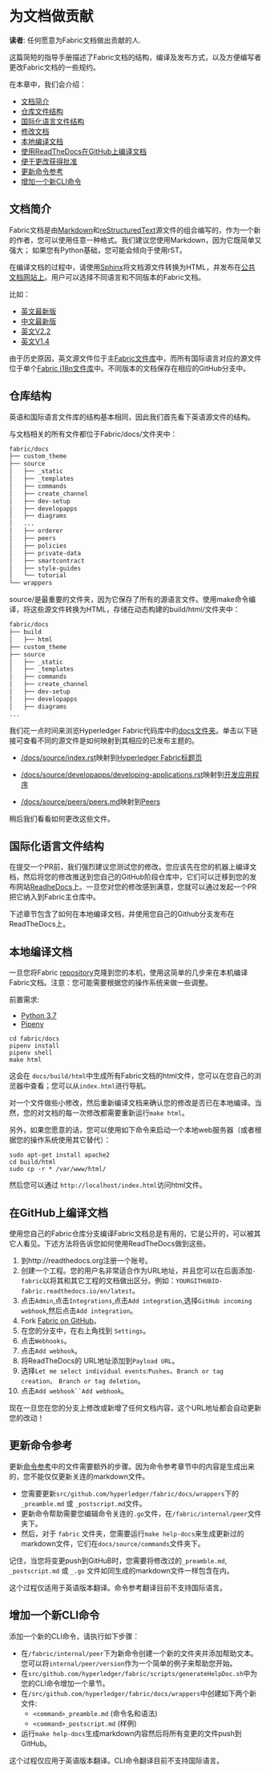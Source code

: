 # 为文档做贡献

**读者**: 任何愿意为Fabric文档做出贡献的人.

这篇简短的指导手册描述了Fabric文档的结构，编译及发布方式，以及方便编写者更改Fabric文档的一些规约。

在本章中，我们会介绍：
* [文档简介](#文档简介)
* [仓库文件结构](#仓库结构)
* [国际化语言文件结构](#国际化语言文件结构)
* [修改文档](#修改文档)
* [本地编译文档](#本地编译文档)
* [使用ReadTheDocs在GitHub上编译文档](#使用ReadTheDocs在GitHub上编译文档)
* [便于更改获得批准](#便于更改获得批准)
* [更新命令参考](#更新命令参考)
* [增加一个新CLI命令](#增加一个新CLI命令)

## 文档简介

Fabric文档是由[Markdown](https://www.markdownguide.org/)和[reStructuredText](http://docutils.sourceforge.net/rst.html)源文件的组合编写的，作为一个新的作者，您可以使用任意一种格式。我们建议您使用Markdown，因为它既简单又强大；
如果您有Python基础，您可能会倾向于使用rST。

在编译文档的过程中，请使用[Sphinx](http://www.sphinx-doc.org/en/stable/)将文档源文件转换为HTML，并发布在[公共文档网站上](http://hyperledger-fabric.readthedocs.io/)。用户可以选择不同语言和不同版本的Fabric文档。

比如：

  * [英文最新版](https://hyperledger-fabric.readthedocs.io/en/%7BBRANCH_DOC%7D/)
  * [中文最新版](https://hyperledger-fabric.readthedocs.io/zh_CN/%7BBRANCH_DOC%7D/)
  * [英文V2.2](https://hyperledger-fabric.readthedocs.io/en/release-2.2/)
  * [英文V1.4](https://hyperledger-fabric.readthedocs.io/en/release-1.4/)

由于历史原因，英文源文件位于主[Fabric文件库](https://github.com/hyperledger/fabric/)中，而所有国际语言对应的源文件位于单个[Fabric i18n文件库](https://github.com/hyperledger/fabric-docs-i18n)中。不同版本的文档保存在相应的GitHub分支中。

## 仓库结构

英语和国际语言文件库的结构基本相同，因此我们首先看下英语源文件的结构。

与文档相关的所有文件都位于Fabric/docs/文件夹中：

```bash
fabric/docs
├── custom_theme
├── source
│   ├── _static
│   ├── _templates
│   ├── commands
│   ├── create_channel
│   ├── dev-setup
│   ├── developapps
│   ├── diagrams
│   ...
│   ├── orderer
│   ├── peers
│   ├── policies
│   ├── private-data
│   ├── smartcontract
│   ├── style-guides
│   └── tutorial
└── wrappers
```

source/是最重要的文件夹，因为它保存了所有的源语言文件。使用make命令编译，将这些源文件转换为HTML，存储在动态构建的build/html/文件夹中：

```bash
fabric/docs
├── build
│   ├── html
├── custom_theme
├── source
│   ├── _static
│   ├── _templates
│   ├── commands
│   ├── create_channel
│   ├── dev-setup
│   ├── developapps
│   ├── diagrams
...
```

我们花一点时间来浏览Hyperledger Fabric代码库中的[docs文件夹](https://github.com/hyperledger/fabric/tree/main/docs)。单击以下链接可查看不同的源文件是如何映射到其相应的已发布主题的。

* [/docs/source/index.rst](https://raw.githubusercontent.com/hyperledger/fabric/main/docs/source/index.rst)映射到[Hyperledger Fabric标题页](https://hyperledger-fabric.readthedocs.io/en/%7BRTD_TAG%7D/)

* [/docs/source/developapps/developing-applications.rst](https://raw.githubusercontent.com/hyperledger/fabric/main/docs/source/developapps/developing_applications.rst)映射到[开发应用程序](https://hyperledger-fabric.readthedocs.io/en/%7BRTD_TAG%7D/developapps/developing_applications.html)

* [/docs/source/peers/peers.md](https://raw.githubusercontent.com/hyperledger/fabric/main/docs/source/peers/peers.md)映射到[Peers](https://hyperledger-fabric.readthedocs.io/en/%7BRTD_TAG%7D/peers/peers.html)

稍后我们看看如何更改这些文件。

## 国际化语言文件结构

在提交一个PR前，我们强烈建议您测试您的修改。您应该先在您的机器上编译文档，然后将您的修改推送到您自己的GitHub阶段仓库中，它们可以迁移到您的发布网站[ReadheDocs](https://readthedocs.org/)上。一旦您对您的修改感到满意，您就可以通过发起一个PR把它纳入到Fabric主仓库中。

下述章节包含了如何在本地编译文档，并使用您自己的Github分支发布在ReadTheDocs上。

## 本地编译文档

一旦您将Fabric [repository]()克隆到您的本机，使用这简单的几步来在本机编译Fabric文档。注意：您可能需要根据您的操作系统来做一些调整。

前置需求:
 - [Python 3.7](https://wiki.python.org/moin/BeginnersGuide/Download)
 - [Pipenv](https://docs.pipenv.org/en/latest/#install-pipenv-today) 

```
cd fabric/docs
pipenv install
pipenv shell
make html
```

这会在 `docs/build/html`中生成所有Fabric文档的html文件，您可以在您自己的浏览器中查看；您可以从`index.html`进行导航。

对一个文件做些小修改，然后重新编译文档来确认您的修改是否已在本地编译。当然，您的对文档的每一次修改都需要重新运行`make html`。

另外，如果您愿意的话，您可以使用如下命令来启动一个本地web服务器（或者根据您的操作系统使用其它替代）：

```
sudo apt-get install apache2
cd build/html
sudo cp -r * /var/www/html/
```

然后您可以通过 `http://localhost/index.html`访问html文件。

## 在GitHub上编译文档

使用您自己的Fabric仓库分支编译Fabric文档总是有用的，它是公开的，可以被其它人看见。下述方法将告诉您如何使用ReadTheDocs做到这些。

1. 到http://readthedocs.org注册一个账号。
2. 创建一个工程。您的用户名非常适合作为URL地址，并且您可以在后面添加`-fabric`以将其和其它工程的文档做出区分。例如：`YOURGITHUBID-fabric.readthedocs.io/en/latest`。
3. 点击`Admin`,点击`Integrations`,点击`Add integration`,选择`GitHub incoming webhook`,然后点击`Add integration`。
4. Fork [Fabric on GitHub](https://github.com/hyperledger/fabric)。
5. 在您的分支中，在右上角找到 `Settings`。
6. 点击`Webhooks`。
7. 点击`Add webhook`。
8. 将ReadTheDocs的 URL地址添加到`Payload URL`。
9. 选择`Let me select individual events`:`Pushes`、`Branch or tag creation`、
   `Branch or tag deletion`。
10. 点击`Add webhook``Add webhook`。

现在一旦您在您的分支上修改或新增了任何文档内容，这个URL地址都会自动更新您的改动！

## 更新命令参考

更新[命令参考](https://hyperledger-fabric.readthedocs.io/en/latest/command_ref.html)中的文件需要额外的步骤。因为命令参考章节中的内容是生成出来的，您不能仅仅更新关连的markdown文件。
- 您需要更新`src/github.com/hyperledger/fabric/docs/wrappers`下的`_preamble.md` 或 `_postscript.md`文件。
- 更新命令帮助需要您编辑命令关连的`.go`文件，在`/fabric/internal/peer`文件夹下。
- 然后，对于 `fabric` 文件夹，您需要运行`make help-docs`来生成更新过的markdown文件，它们在`docs/source/commands`文件夹下。

记住，当您将变更push到GitHuB时，您需要将修改过的`_preamble.md`, `_postscript.md` 或 `_.go` 文件如同生成的markdown文件一样包含在内。

这个过程仅适用于英语版本翻译。命令参考翻译目前不支持国际语言。

## 增加一个新CLI命令

添加一个新的CLI命令，请执行如下步骤：

- 在`/fabric/internal/peer`下为新命令创建一个新的文件夹并添加帮助文本。您可以将`internal/peer/version`作为一个简单的例子来帮助您开始。
- 在`src/github.com/hyperledger/fabric/scripts/generateHelpDoc.sh`中为您的CLI命令增加一个章节。
- 在`/src/github.com/hyperledger/fabric/docs/wrappers`中创建如下两个新文件:
  - `<command>_preamble.md` (命令名和语法)
  - `<command>_postscript.md` (样例)
- 运行`make help-docs`生成markdown内容然后将所有变更的文件push到GitHub。


这个过程仅应用于英语版本翻译。CLI命令翻译目前不支持国际语言。

<!--- Licensed under Creative Commons Attribution 4.0 International License
https://creativecommons.org/licenses/by/4.0/ -->
